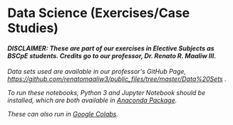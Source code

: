 # Data Science (Exercises/Case Studies)
#### *DISCLAIMER: These are part of our exercises in Elective Subjects as BSCpE students. Credits go to our professor, Dr. Renato R. Maaliw III.*
*Data sets used are available in our professor's GitHub Page, https://github.com/renatomaaliw3/public_files/tree/master/Data%20Sets .*

*To run these notebooks, Python 3 and Jupyter Notebook should be installed, which are both available in [Anaconda Package](https://www.anaconda.com/products/distribution).*

*These can also run in [Google Colabs](colab.research.google.com).*
